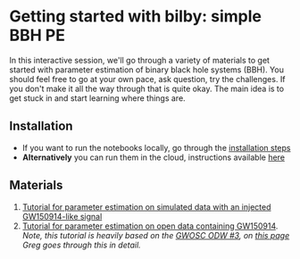 # Getting started with bilby: simple BBH PE

In this interactive session, we'll go through a variety of materials to get started with parameter estimation of binary black hole systems (BBH). You should feel free to go at your own pace, ask question, try the challenges. If you don't make it all the way through that is quite okay. The main idea is to get stuck in and start learning where things are.

## Installation
* If you want to run the notebooks locally, go through the [installation steps](https://github.com/GregoryAshton/GWParameterEstimationWorkshop2020/blob/master/pages/installation.md)
* **Alternatively** you can run them in the cloud, instructions available [here](https://github.com/GregoryAshton/GWParameterEstimationWorkshop2020/tree/master/notebooks)

## Materials
1. [Tutorial for parameter estimation on simulated data with an injected GW150914-like signal](https://github.com/GregoryAshton/GWParameterEstimationWorkshop2020/blob/master/notebooks/parameter_estimation_injection_tutorial.ipynb)
2. [Tutorial for parameter estimation on open data containing GW150914](https://github.com/GregoryAshton/GWParameterEstimationWorkshop2020/blob/master/notebooks/parameter_estimation_open-data_tutorial.ipynb). *Note, this tutorial is heavily based on the [GWOSC ODW #3](https://github.com/gw-odw/odw-2020), on [this page](https://github.com/GregoryAshton/GWParameterEstimationWorkshop2020/blob/master/pages/gwodw.md) Greg goes through this in detail.*
